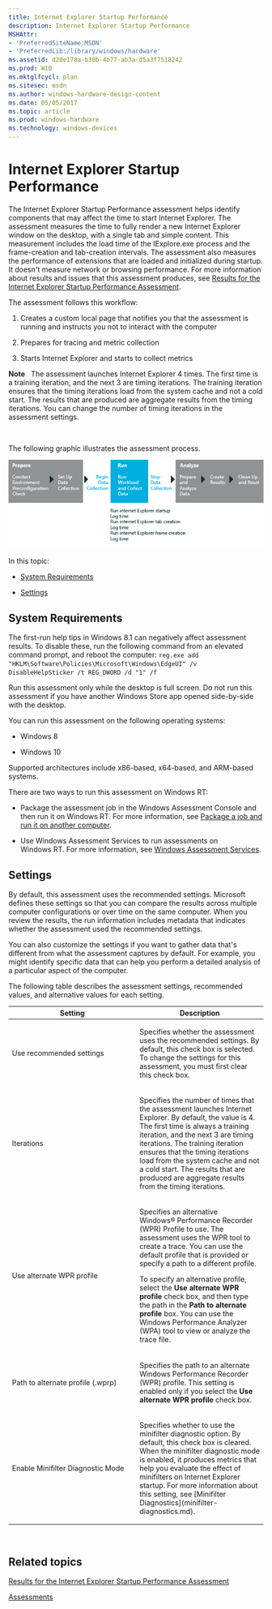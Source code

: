 ```yaml
---
title: Internet Explorer Startup Performance
description: Internet Explorer Startup Performance
MSHAttr:
- 'PreferredSiteName:MSDN'
- 'PreferredLib:/library/windows/hardware'
ms.assetid: d20e178a-b38b-4b77-ab3a-d5a3f7518242
ms.prod: W10
ms.mktglfcycl: plan
ms.sitesec: msdn
ms.author: windows-hardware-design-content
ms.date: 05/05/2017
ms.topic: article
ms.prod: windows-hardware
ms.technology: windows-devices
---
```


# Internet Explorer Startup Performance


The Internet Explorer Startup Performance assessment helps identify components that may affect the time to start Internet Explorer. The assessment measures the time to fully render a new Internet Explorer window on the desktop, with a single tab and simple content. This measurement includes the load time of the IExplore.exe process and the frame-creation and tab-creation intervals. The assessment also measures the performance of extensions that are loaded and initialized during startup. It doesn't measure network or browsing performance. For more information about results and issues that this assessment produces, see [Results for the Internet Explorer Startup Performance Assessment](results-for-the-internet-explorer-startup-performance-assessment.md).

The assessment follows this workflow:

1.  Creates a custom local page that notifies you that the assessment is running and instructs you not to interact with the computer

2.  Prepares for tracing and metric collection

3.  Starts Internet Explorer and starts to collect metrics

**Note**  
The assessment launches Internet Explorer 4 times. The first time is a training iteration, and the next 3 are timing iterations. The training iteration ensures that the timing iterations load from the system cache and not a cold start. The results that are produced are aggregate results from the timing iterations. You can change the number of timing iterations in the assessment settings.

 

The following graphic illustrates the assessment process.

![workflow for internet explorer startup performance](images/dep-win8-8-techref-ielaunchflow.jpg)

In this topic:

-   [System Requirements](#sysrqrmts)

-   [Settings](#assesssettings)

## <a href="" id="sysrqrmts"></a>System Requirements


The first-run help tips in Windows 8.1 can negatively affect assessment results. To disable these, run the following command from an elevated command prompt, and reboot the computer: `reg.exe add "HKLM\Software\Policies\Microsoft\Windows\EdgeUI" /v DisableHelpSticker /t REG_DWORD /d "1" /f`

Run this assessment only while the desktop is full screen. Do not run this assessment if you have another Windows Store app opened side-by-side with the desktop.

You can run this assessment on the following operating systems:

-   Windows 8

-   Windows 10

Supported architectures include x86-based, x64-based, and ARM-based systems.

There are two ways to run this assessment on Windows RT:

-   Package the assessment job in the Windows Assessment Console and then run it on Windows RT. For more information, see [Package a job and run it on another computer](package-a-job-and-run-it-on-another-computer.md).

-   Use Windows Assessment Services to run assessments on Windows RT. For more information, see [Windows Assessment Services](windows-assessment-services-technical-reference.md).

## <a href="" id="assesssettings"></a>Settings


By default, this assessment uses the recommended settings. Microsoft defines these settings so that you can compare the results across multiple computer configurations or over time on the same computer. When you review the results, the run information includes metadata that indicates whether the assessment used the recommended settings.

You can also customize the settings if you want to gather data that's different from what the assessment captures by default. For example, you might identify specific data that can help you perform a detailed analysis of a particular aspect of the computer.

The following table describes the assessment settings, recommended values, and alternative values for each setting.

<table>
<colgroup>
<col width="50%" />
<col width="50%" />
</colgroup>
<thead>
<tr class="header">
<th>Setting</th>
<th>Description</th>
</tr>
</thead>
<tbody>
<tr class="odd">
<td><p>Use recommended settings</p></td>
<td><p>Specifies whether the assessment uses the recommended settings. By default, this check box is selected. To change the settings for this assessment, you must first clear this check box.</p></td>
</tr>
<tr class="even">
<td><p>Iterations</p></td>
<td><p>Specifies the number of times that the assessment launches Internet Explorer. By default, the value is 4. The first time is always a training iteration, and the next 3 are timing iterations. The training iteration ensures that the timing iterations load from the system cache and not a cold start. The results that are produced are aggregate results from the timing iterations.</p></td>
</tr>
<tr class="odd">
<td><p>Use alternate WPR profile</p></td>
<td><p>Specifies an alternative Windows® Performance Recorder (WPR) Profile to use. The assessment uses the WPR tool to create a trace. You can use the default profile that is provided or specify a path to a different profile.</p>
<p>To specify an alternative profile, select the <strong>Use alternate WPR profile</strong> check box, and then type the path in the <strong>Path to alternate profile</strong> box. You can use the Windows Performance Analyzer (WPA) tool to view or analyze the trace file.</p></td>
</tr>
<tr class="even">
<td><p>Path to alternate profile (.wprp)</p></td>
<td><p>Specifies the path to an alternate Windows Performance Recorder (WPR) profile. This setting is enabled only if you select the <strong>Use alternate WPR profile</strong> check box.</p></td>
</tr>
<tr class="odd">
<td><p>Enable Minifilter Diagnostic Mode</p></td>
<td><p>Specifies whether to use the minifilter diagnostic option. By default, this check box is cleared. When the minifilter diagnostic mode is enabled, it produces metrics that help you evaluate the effect of minifilters on Internet Explorer startup. For more information about this setting, see [Minifilter Diagnostics](minifilter-diagnostics.md).</p></td>
</tr>
</tbody>
</table>

 

## Related topics


[Results for the Internet Explorer Startup Performance Assessment](results-for-the-internet-explorer-startup-performance-assessment.md)

[Assessments](assessments.md)

 

 







